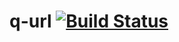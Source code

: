 # q-url [![Build Status](https://travis-ci.org/kujawad/q-url.svg?branch=master)](https://travis-ci.org/kujawad/q-url)

